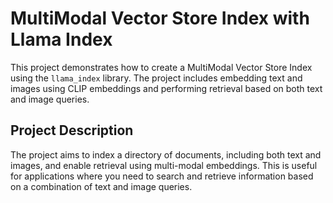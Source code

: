 # MultiModal Vector Store Index with Llama Index

This project demonstrates how to create a MultiModal Vector Store Index using the `llama_index` library. The project includes embedding text and images using CLIP embeddings and performing retrieval based on both text and image queries.

## Project Description

The project aims to index a directory of documents, including both text and images, and enable retrieval using multi-modal embeddings. This is useful for applications where you need to search and retrieve information based on a combination of text and image queries.
